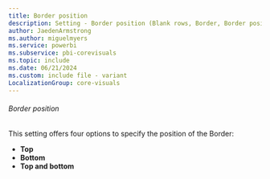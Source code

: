 ```yaml
---
title: Border position
description: Setting - Border position (Blank rows, Border, Border position)
author: JaedenArmstrong
ms.author: miguelmyers
ms.service: powerbi
ms.subservice: pbi-corevisuals
ms.topic: include
ms.date: 06/21/2024
ms.custom: include file - variant
LocalizationGroup: core-visuals
---
```

###### Border position

This setting offers four options to specify the position of the Border:
- **Top**
- **Bottom**
- **Top and bottom**
